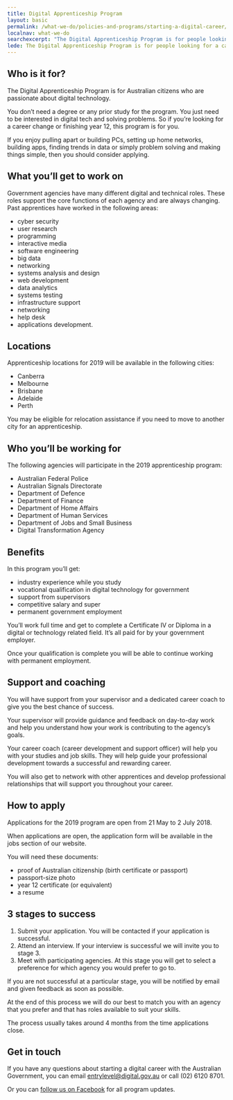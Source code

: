 ```yaml
---
title: Digital Apprenticeship Program
layout: basic
permalink: /what-we-do/policies-and-programs/starting-a-digital-career/apprenticeship/
localnav: what-we-do
searchexcerpt: "The Digital Apprenticeship Program is for people looking for a career change or finishing year 12."
lede: The Digital Apprenticeship Program is for people looking for a career change or finishing year 12. You’ll get to work with digital technologies and solve problems for things that matter. No degree necessary.
---
```


## Who is it for?

The Digital Apprenticeship Program is for Australian citizens who are passionate about digital technology.

You don’t need a degree or any prior study for the program. You just need to be interested in digital tech and solving problems. So if you’re looking for a career change or finishing year 12, this program is for you.

If you enjoy pulling apart or building PCs, setting up home networks, building apps, finding trends in data or simply problem solving and making things simple, then you should consider applying.

## What you’ll get to work on

Government agencies have many different digital and technical roles. These roles support the core functions of each agency and are always changing. Past apprentices have worked in the following areas:

- cyber security
- user research
- programming
- interactive media
- software engineering
- big data
- networking
- systems analysis and design
- web development
- data analytics
- systems testing
- infrastructure support
- networking
- help desk
- applications development.

## Locations

Apprenticeship locations for 2019 will be available in the following cities:

- Canberra
- Melbourne
- Brisbane
- Adelaide
- Perth

You may be eligible for relocation assistance if you need to move to another city for an apprenticeship.

## Who you’ll be working for

The following agencies will participate in the 2019 apprenticeship program:

- Australian Federal Police
- Australian Signals Directorate
- Department of Defence
- Department of Finance
- Department of Home Affairs
- Department of Human Services
- Department of Jobs and Small Business
- Digital Transformation Agency

## Benefits

In this program you’ll get:

- industry experience while you study
- vocational qualification in digital technology for government
- support from supervisors
- competitive salary and super
- permanent government employment

You’ll work full time and get to complete a Certificate IV or Diploma in a digital or technology related field. It’s all paid for by your government employer.

Once your qualification is complete you will be able to continue working with permanent employment.

## Support and coaching

You will have support from your supervisor and a dedicated career coach to give you the best chance of success.

Your supervisor will provide guidance and feedback on day-to-day work and help you understand how your work is contributing to the agency’s goals.

Your career coach (career development and support officer) will help you with your studies and job skills. They will help guide your professional development towards a successful and rewarding career.

You will also get to network with other apprentices and develop professional relationships that will support you throughout your career.  

## How to apply

Applications for the 2019 program are open from 21 May to 2 July 2018.

When applications are open, the application form will be available in the jobs section of our website.

You will need these documents:

- proof of Australian citizenship (birth certificate or passport)
- passport-size photo
- year 12 certificate (or equivalent)   
- a resume

## 3 stages to success

1. Submit your application. You will be contacted if your application is successful.
2. Attend an interview. If your interview is successful we will invite you to stage 3.
3. Meet with participating agencies. At this stage you will get to select a preference for which agency you would prefer to go to.

If you are not successful at a particular stage, you will be notified by email and given feedback as soon as possible.

At the end of this process we will do our best to match you with an agency that you prefer and that has roles available to suit your skills.

The process usually takes around 4 months from the time applications close.     

## Get in touch

If you have any questions about starting a digital career with the Australian Government, you can email [entrylevel@digital.gov.au](mailto:entrylevel@digital.gov.au) or call (02) 6120 8701.

Or you can [follow us on Facebook](https://www.facebook.com/digitalentrylevel/) for all program updates.  
